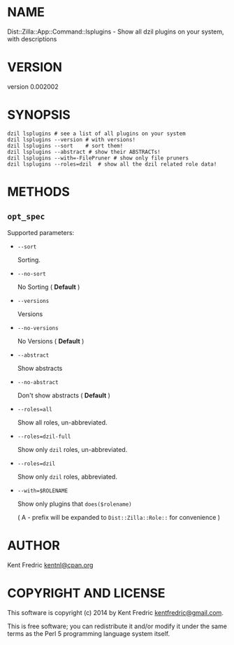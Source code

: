 # NAME

Dist::Zilla::App::Command::lsplugins - Show all dzil plugins on your system, with descriptions

# VERSION

version 0.002002

# SYNOPSIS

    dzil lsplugins # see a list of all plugins on your system
    dzil lsplugins --version # with versions!
    dzil lsplugins --sort    # sort them!
    dzil lsplugins --abstract # show their ABSTRACTs!
    dzil lsplugins --with=-FilePruner # show only file pruners
    dzil lsplugins --roles=dzil  # show all the dzil related role data!

# METHODS

## `opt_spec`

Supported parameters:

- `--sort`

    Sorting.

- `--no-sort`

    No Sorting ( **Default** )

- `--versions`

    Versions

- `--no-versions`

    No Versions ( **Default** )

- `--abstract`

    Show abstracts

- `--no-abstract`

    Don't show abstracts ( **Default** )

- `--roles=all`

    Show all roles, un-abbreviated.

- `--roles=dzil-full`

    Show only `dzil` roles, un-abbreviated.

- `--roles=dzil`

    Show only `dzil` roles, abbreviated.

- `--with=$ROLENAME`

    Show only plugins that `does($rolename)`

    ( A - prefix will be expanded to `Dist::Zilla::Role::` for convenience )

# AUTHOR

Kent Fredric <kentnl@cpan.org>

# COPYRIGHT AND LICENSE

This software is copyright (c) 2014 by Kent Fredric <kentfredric@gmail.com>.

This is free software; you can redistribute it and/or modify it under
the same terms as the Perl 5 programming language system itself.
